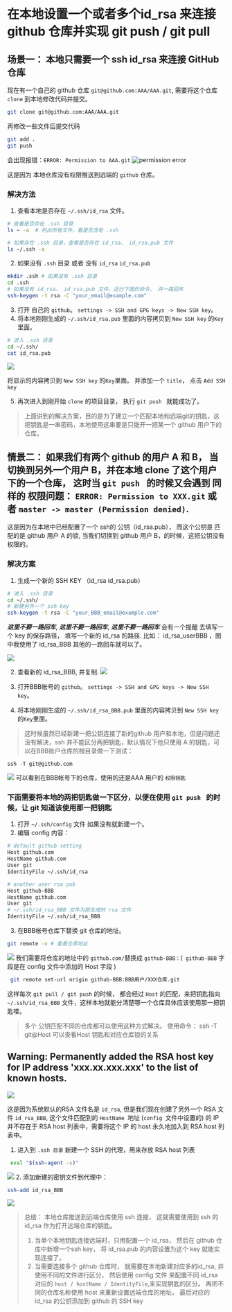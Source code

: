 # 在本地设置一个或者多个id_rsa 来连接 github 仓库并实现 git push / git pull
## 场景一： 本地只需要一个 ssh id_rsa 来连接 GitHub仓库
现在有一个自己的 github 仓库 `git@github.com:AAA/AAA.git`, 需要将这个仓库 `clone` 到本地修改代码并提交。

```bash
git clone git@github.com:AAA/AAA.git
```

再修改一些文件后提交代码
```bash
git add .
git push 
```
会出现报错：`ERROR: Permission to AAA.git`
![permission error](https://user-gold-cdn.xitu.io/2020/3/10/170c2419ead89e49?w=924&h=196&f=png&s=21215)

这是因为 本地仓库没有权限推送到远端的 `github` 仓库。
### 解决方法

1. 查看本地是否存在 `~/.ssh/id_rsa` 文件。
```bash 
# 查看是否存在 .ssh 目录
ls ~ -a  # 列出所有文件，看是否含有 .ssh

# 如果存在 .ssh 目录，查看是否存在 id_rsa、 id_rsa.pub 文件
ls ~/.ssh -a
```

2. 如果没有 `.ssh` 目录 或者 没有 `id_rsa`  `id_rsa.pub`
```bash
mkdir .ssh # 如果没有 .ssh 目录
cd .ssh
# 如果没有 id_rsa、 id_rsa.pub 文件，运行下面的命令， 并一路回车
ssh-keygen -t rsa -C "your_email@example.com" 
```

3. 打开 自己的 `github`。 `settings -> SSH and GPG keys -> New SSH key`。 
4. 将本地刚刚生成的 `~/.ssh/id_rsa.pub` 里面的内容拷贝到 `New SSH key` 的`Key`里面。 
```bash 
# 进入 .ssh 目录
cd ~/.ssh/
cat id_rsa.pub
```
![](https://user-gold-cdn.xitu.io/2020/3/10/170c24b454372399?w=578&h=186&f=png&s=40637)

将显示的内容拷贝到  `New SSH key` 的`Key`里面。 并添加一个 `title`， 点击 `Add SSH key`

5. 再次进入到刚开始 `clone` 的项目目录， 执行 `git push ` 就能成功了。

> 上面讲到的解决方案，目的是为了建立一个匹配本地和远端git的钥匙，这把钥匙是一串密码，本地使用这串要是只能开一把某一个 github 用户下的仓库。

## 情景二： 如果我们有两个 github 的用户 A 和 B， 当切换到另外一个用户 B，并在本地 clone 了这个用户下的一个仓库， 这时当 `git push ` 的时候又会遇到 同样的 权限问题： `ERROR: Permission to XXX.git` 或者 `master -> master (Permission denied)`.

这是因为在本地中已经配置了一个 ssh的 公钥（id_rsa.pub）， 而这个公钥是 匹配的是 github 用户 A 的锁, 当我们切换到 github 用户 B，的时候，这把公钥没有权限的。

### 解决方案
1. 生成一个新的 SSH KEY （id_rsa  id_rsa.pub）
```bash
# 进入 .ssh 目录
cd ~/.ssh/
# 新建另外一个 ssh key
ssh-keygen -t rsa -C "your_BBB_email@example.com"
```

***这里不要一路回车***, ***这里不要一路回车***, ***这里不要一路回车*** 会有一个提醒 去填写一个 key 的保存路径， 填写一个新的 id_rsa 的路径. 比如： id_rsa_userBBB ，图中我使用了 id_rsa_BBB 其他的一路回车就可以了。


![](https://user-gold-cdn.xitu.io/2020/3/10/170c24e6b8fc2da3?w=1024&h=493&f=png&s=98610)

2. 查看新的 id_rsa_BBB, 并复制.
![](https://user-gold-cdn.xitu.io/2020/3/10/170c24f5b8b420d5?w=698&h=226&f=png&s=49117)

3. 打开BBB帐号的  `github`。 `settings -> SSH and GPG keys -> New SSH key`。 
4. 将本地刚刚生成的 `~/.ssh/id_rsa_BBB.pub` 里面的内容拷贝到 `New SSH key` 的`Key`里面。 
> 这时候虽然已经新建一把公钥连接了新的github 用户和本地，但是问题还没有解决，ssh 并不能区分两把钥匙，默认情况下他只使用 A 的钥匙，可以在BBB账户仓库的根目录做一下测试： 
```
ssh -T git@github.com
```
![](https://user-gold-cdn.xitu.io/2020/3/10/170c2525826c5f44?w=691&h=101&f=png&s=24140)
可以看到在BBB帐号下的仓库，使用的还是AAA 用户的 `权限钥匙`

### 下面需要将本地的两把钥匙做一下区分，以便在使用 `git push ` 的时候，让 git 知道该使用那一把钥匙

1. 打开 `~/.ssh/config` 文件  如果没有就新建一个。
2. 编辑 config 内容：
```bash 
# default github setting 
Host github.com
HostName github.com
User git
IdentityFile ~/.ssh/id_rsa

# another user rsa pub 
Host github-BBB
HostName github.com
User git
# ~/.ssh/id_rsa_BBB 文件为刚生成的 rsa 文件
IdentityFile ~/.ssh/id_rsa_BBB
```

3. 在BBB帐号仓库下替换 git 仓库的地址。
```bash 
git remote -v # 查看仓库地址
```
![](https://user-gold-cdn.xitu.io/2020/3/10/170c255d83833de5?w=647&h=121&f=png&s=26153)
我们需要将仓库的地址中的 `github.com/`替换成 `github-BBB：`(` github-BBB` 字段是在 config 文件中添加的 Host 字段 )

```bash 
 git remote set-url origin github-BBB:BBB用户/XXX仓库.git
```
这样每次 `git pull / git push` 的时候， 都会经过 `Host` 的匹配，来把钥匙指向 `~/.ssh/id_rsa_BBB`  文件，这样本地就能分清楚哪一个仓库具体应该使用那一把钥匙喽。

> 多个 公钥匹配不同的仓库都可以使用这种方式解决。
> 使用命令： ssh -T git@Host 可以查看Host 钥匙和对应仓库锁的关系

## Warning: Permanently added the RSA host key for IP address 'xxx.xx.xxx.xxx' to the list of known hosts.


![](https://user-gold-cdn.xitu.io/2020/3/10/170c258b3563d952?w=1054&h=188&f=png&s=55050)

这是因为系统默认的RSA 文件名是 `id_rsa`, 但是我们现在创建了另外一个 RSA 文件 `id_rsa_BBB`, 这个文件匹配到的 `HostName `地址 (`config `文件中设置的) 的 IP 并不存在于 RSA host 列表中，需要将这个 IP 的 host 永久地加入到 RSA host 列表中。
1. 进入到 `.ssh 目录` 新建一个 SSH 的代理，用来存放 RSA host 列表
```bash
 eval "$(ssh-agent -s)"
```
![](https://user-gold-cdn.xitu.io/2020/3/10/170c259502ab1e3a?w=375&h=88&f=png&s=9190)
2. 添加新建的密钥文件到代理中：
```bash
ssh-add id_rsa_BBB
```

![](https://user-gold-cdn.xitu.io/2020/3/10/170c25b56d3aa2f7?w=576&h=99&f=png&s=16399)

> 总结： 本地仓库推送到远端仓库使用 ssh 连接， 这就需要使用到 ssh 的 id_rsa 作为打开远端仓库的钥匙。 
> 1. 当单个本地钥匙连接远端时，只用配置一个 id_rsa， 然后在 github 仓库中新增一个ssh key， 将 id_rsa.pub 的内容设置为这个 key 就能实现连接了。
> 2. 当需要连接多个 github 仓库时， 就需要在本地新建对应多的id_rsa, 并使用不同的文件进行区分， 然后使用 config 文件 来配置不同 id_rsa 对应的 `host / hostName / IdentityFile`,来实现钥匙的区分。 再把不同的仓库名称使用 host 来重新设置远端仓库的地址。 最后对应的 id_rsa 的公钥添加到 github 的 SSH key 